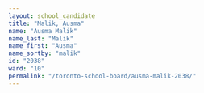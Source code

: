 ```yaml
---
layout: school_candidate
title: "Malik, Ausma"
name: "Ausma Malik"
name_last: "Malik"
name_first: "Ausma"
name_sortby: "malik"
id: "2038"
ward: "10"
permalink: "/toronto-school-board/ausma-malik-2038/"
---
```

